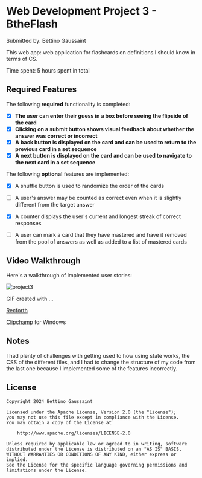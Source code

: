 # Web Development Project 3 - BtheFlash

Submitted by: Bettino Gaussaint

This web app: web application for flashcards on definitions I should know in terms of CS.

Time spent: 5 hours spent in total

## Required Features

The following **required** functionality is completed:

- [x] **The user can enter their guess in a box before seeing the flipside of the card**
- [x] **Clicking on a submit button shows visual feedback about whether the answer was correct or incorrect**
- [x] **A back button is displayed on the card and can be used to return to the previous card in a set sequence**
- [x] **A next button is displayed on the card and can be used to navigate to the next card in a set sequence**

The following **optional** features are implemented:

- [x] A shuffle button is used to randomize the order of the cards
- [ ] A user's answer may be counted as correct even when it is slightly different from the target answer
- [x] A counter displays the user's current and longest streak of correct responses
- [ ] A user can mark a card that they have mastered and have it removed from the pool of answers as well as added to a list of mastered cards


## Video Walkthrough

Here's a walkthrough of implemented user stories:

![project3](https://github.com/user-attachments/assets/31b978af-15fb-4814-a5a6-1107e9034c14)



<!-- Replace this with whatever GIF tool you used! -->
GIF created with ...

[Recforth](https://apps.microsoft.com/detail/9p03bz82l9f2?hl=en-US&gl=US)

[Clipchamp](https://clipchamp.com/en/windows-video-editor/) for Windows



## Notes

I had plenty of challenges with getting used to how using state works, the CSS of the different files, and I had to change the structure of my code from the last one because I implemented some 
of the features incorrectly.

## License

    Copyright 2024 Bettino Gaussaint

    Licensed under the Apache License, Version 2.0 (the "License");
    you may not use this file except in compliance with the License.
    You may obtain a copy of the License at

        http://www.apache.org/licenses/LICENSE-2.0

    Unless required by applicable law or agreed to in writing, software
    distributed under the License is distributed on an "AS IS" BASIS,
    WITHOUT WARRANTIES OR CONDITIONS OF ANY KIND, either express or implied.
    See the License for the specific language governing permissions and
    limitations under the License.
